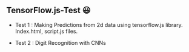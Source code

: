 ## TensorFlow.js-Test :smiley:
* Test 1 : Making Predictions from 2d data using tensorflow.js library.
         Index.html, script.js files.  

* Test 2 :  Digit Recognition with CNNs